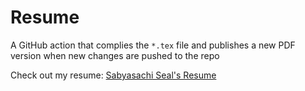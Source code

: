# Resume

A GitHub action that complies the `*.tex` file and publishes a new PDF version when new changes are pushed to the repo

Check out my resume: [Sabyasachi Seal's Resume](https://sabyasachi-seal.github.io/Resume/)


